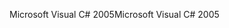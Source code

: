 <span data-ttu-id="55768-101">Microsoft Visual C# 2005</span><span class="sxs-lookup"><span data-stu-id="55768-101">Microsoft Visual C# 2005</span></span>